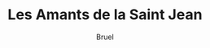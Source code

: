 ---
layout: post
title: Les Amants de la Saint Jean
author: Bruel
language: "Français"
image:
  artist: bruel.png
---